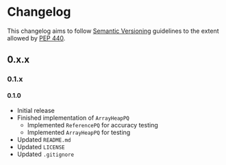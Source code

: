 # Changelog

This changelog aims to follow [Semantic Versioning](https://semver.org/) 
guidelines to the extent allowed by [PEP 440](https://www.python.org/dev/peps/pep-0440/).

## 0.x.x

### 0.1.x

#### 0.1.0

- Initial release
- Finished implementation of `ArrayHeapPQ`
  - Implemented `ReferencePQ` for accuracy testing
  - Implemented `ArrayHeapPQ` for testing
- Updated `README.md`
- Updated `LICENSE`
- Updated `.gitignore`
